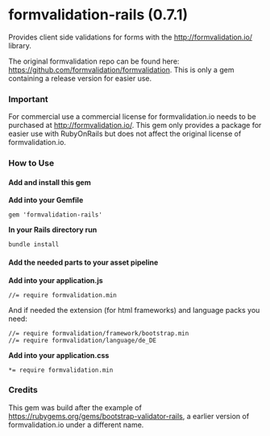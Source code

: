 formvalidation-rails (0.7.1)
=================================

Provides client side validations for forms with the http://formvalidation.io/ library.

The original formvalidation repo can be found here: https://github.com/formvalidation/formvalidation.
This is only a gem containing a release version for easier use.

### Important

For commercial use a commercial license for formvalidation.io needs to be purchased at http://formvalidation.io/.
This gem only provides a package for easier use with RubyOnRails but does not affect the original license of
formvalidation.io.

### How to Use

#### Add and install this gem

**Add into your Gemfile**

`gem 'formvalidation-rails'`

**In your Rails directory run**

`bundle install`

#### Add the needed parts to your asset pipeline

**Add into your application.js**

`//= require formvalidation.min`

And if needed the extension (for html frameworks) and language packs you need:

```
//= require formvalidation/framework/bootstrap.min
//= require formvalidation/language/de_DE
```

**Add into your application.css**

`*= require formvalidation.min`


### Credits

This gem was build after the example of https://rubygems.org/gems/bootstrap-validator-rails, a earlier version of formvalidation.io under a different name.

